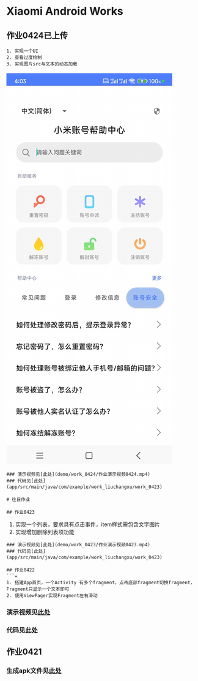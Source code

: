 # Xiaomi Android Works

## 作业0424已上传
```
1. 实现一个UI
2. 查看过度绘制
3. 实现图片src与文本的动态加载
```
![实现的界面](demo/work_0424/作业展示0424.png)
```
### 演示视频见[此处](demo/work_0424/作业演示视频0424.mp4)
### 代码见[此处](app/src/main/java/com/example/work_liuchangxu/work_0423)

# 往日作业

## 作业0423
```
1. 实现一个列表，要求具有点击事件，item样式需包含文字图片
2. 实现增加删除列表项功能
```
### 演示视频见[此处](demo/work_0423/作业演示视频0423.mp4)
### 代码见[此处](app/src/main/java/com/example/work_liuchangxu/work_0423)

## 作业0422
```=
1. 搭建App首页，一个Activity 有多个fragment，点击底部fragment切换fragment，Fragment只显示一个文本即可
2. 使用ViewPager实现Fragment左右滑动
```
### 演示视频见[此处](demo/work_0422/作业演示视频0422.mp4)
### 代码见[此处](app/src/main/java/com/example/work_liuchangxu/work_0422)

## 作业0421

### 生成apk文件见[此处](demo/work_0421)